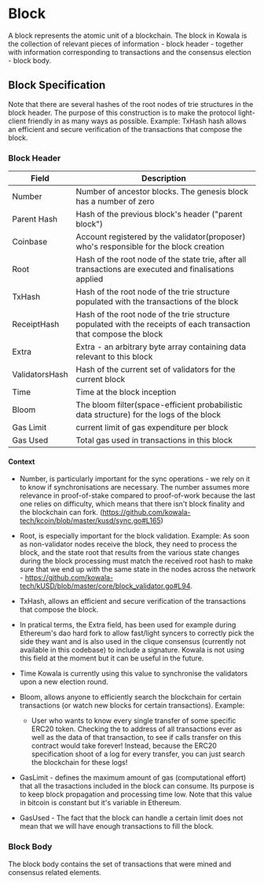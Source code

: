 # Block

A block represents the atomic unit of a blockchain. The block in Kowala is the
collection of relevant pieces of information - block header - together with
information corresponding to transactions and the consensus election - block
body.

## Block Specification

Note that there are several hashes of the root nodes of trie structures in the
block header. The purpose of this construction is to make the protocol
light-client friendly in as many ways as possible.
Example: TxHash hash allows an efficient and secure verification of the
transactions that compose the block.

### Block Header

| Field          | Description                                                                                                        |
| -------------- | ------------------------------------------------------------------------------------------------------------------ |
| Number         | Number of ancestor blocks. The genesis block has a number of zero                                                  |
| Parent Hash    | Hash of the previous block's header ("parent block")                                                               |
| Coinbase       | Account registered by the validator(proposer) who's responsible for the block creation                             |
| Root           | Hash of the root node of the state trie, after all transactions are executed and finalisations applied             |
| TxHash         | Hash of the root node of the trie structure populated with the transactions of the block                           |
| ReceiptHash    | Hash of the root node of the trie structure populated with the receipts of each transaction that compose the block |
| Extra          | Extra - an arbitrary byte array containing data relevant to this block                                             |
| ValidatorsHash | Hash of the current set of validators for the current block                                                        |
| Time           | Time at the block inception                                                                                        |
| Bloom          | The bloom filter(space-efficient probabilistic data structure) for the logs of the block                           |
| Gas Limit      | current limit of gas expenditure per block                                                                         |
| Gas Used       | Total gas used in transactions in this block                                                                       |

#### Context

- Number, is particularly important for the sync operations - we rely on it to
  know if synchronisations are necessary. The number assumes more relevance in
  proof-of-stake compared to proof-of-work because the last one relies on
  difficulty, which means that there isn't block finality and the blockchain can
  fork. (https://github.com/kowala-tech/kcoin/blob/master/kusd/sync.go#L165)

- Root, is especially important for the block validation. Example: As soon as
  non-validator nodes receive the block, they need to process the block, and the
  state root that results from the various state changes during the block
  processing must match the received root hash to make sure that we end up with
  the same state in the nodes across the network -
  https://github.com/kowala-tech/kUSD/blob/master/core/block_validator.go#L94.

- TxHash, allows an efficient and secure verification of the transactions that
  compose the block.

- In pratical terms, the Extra field, has been used for example during
  Ethereum's dao hard fork to allow fast/light syncers to correctly pick the side
  they want and is also used in the clique consensus (currently not available in
  this codebase) to include a signature. Kowala is not using this field at the
  moment but it can be useful in the future.

- Time Kowala is currently using this value to synchronise the validators upon a
  new election round.

- Bloom, allows anyone to efficiently search the blockchain for certain
  transactions (or watch new blocks for certain transactions). Example:

  - User who wants to know every single transfer of some specific ERC20 token.
    Checking the to address of all transactions ever as well as the data of that
    transaction, to see if calls transfer on this contract would take forever!
    Instead, because the ERC20 specification shoot of a log for every transfer, you
    can just search the blockchain for these logs!

- GasLimit - defines the maximum amount of gas (computational effort) that all
  the trasactions included in the block can consume. Its purpose is to keep block
  propagation and processing time low. Note that this value in bitcoin is constant
  but it's variable in Ethereum.

- GasUsed - The fact that the block can handle a certain limit does not mean
  that we will have enough transactions to fill the block.

### Block Body

The block body contains the set of transactions that were mined and consensus
related elements.

</br></br>
